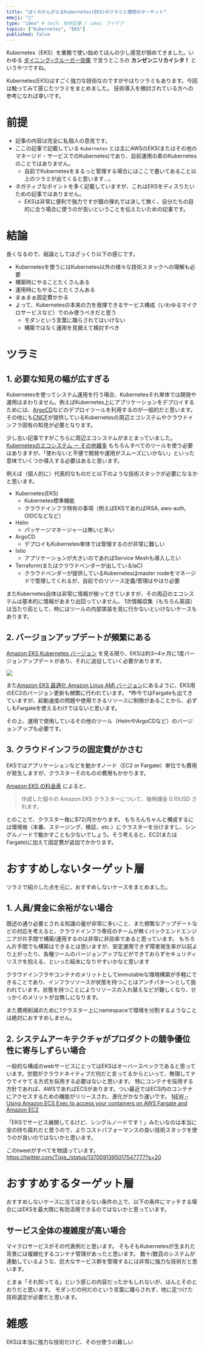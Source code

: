 ```yaml
---
title: "ぼくのかんがえるKubernetes(EKS)のツラミと理想のターゲット"
emoji: "🌊"
type: "idea" # tech: 技術記事 / idea: アイデア
topics: ["Kubernetes", "EKS"]
published: false
---
```


Kubernetes（EKS）を業務で使い始めてほんの少し感覚が掴めてきました。いわゆる [ダイニング=クルーガー効果](https://ja.wikipedia.org/wiki/%E3%83%80%E3%83%8B%E3%83%B3%E3%82%B0%EF%BC%9D%E3%82%AF%E3%83%AB%E3%83%BC%E3%82%AC%E3%83%BC%E5%8A%B9%E6%9E%9C) で言うところの **カンゼンニリカイシタ！** というやつですね。

Kubernetes(EKS)はすごく強力な技術なのですがやはりツラミもあります。今回は触ってみて感じたツラミをまとめました。
技術導入を検討されている方への参考になれば幸いです。

# 前提
- 記事の内容は完全に私個人の意見です。
- ここの記事で記載している `Kubernetes` とは主にAWSのEKS(またはその他のマネージド・サービスでのKubernetes)であり、自前運用の素のKubernetesのことではありません。
  - 自前でKubernetesをまるっと管理する場合にはここで書いてあること以上のツラミが出てくると思います...。
- ネガティブなポイントを多く記載していますが、これはEKSをディスりたいための記事ではありません。
  - EKSは非常に便利で強力ですが銀の弾丸では決して無く、自分たちの目的に合う場合に使うのが良いということを伝えたいための記事です。

# 結論
長くなるので、結論としてはざっくり以下の感じです。

- Kubernetesを使うにはKubernetes以外の様々な技術スタックへの理解も必要
- 構築時にやることたくさんある
- 運用時にもやることたくさんある
- まぁまぁ固定費かかる
- よって、Kubernetesの本来の力を発揮できるサービス構成（いわゆるマイクロサービスなど）でのみ使うべきだと思う
  - モダンという言葉に踊らされてはいけない
  - 構築ではなく運用を見据えて検討すべき

# ツラミ
## 1. 必要な知見の幅が広すぎる
Kubernetesを使ってシステム運用を行う場合、Kubernetesそれ単体では開発や運用はまわりません。例えばKubernetes上にアプリケーションをデプロイするためには、[ArgoCD](https://argoproj.github.io/argo-cd/)などのデプロイツールを利用するのが一般的だと思います。
その他にも[CNCF](https://www.cncf.io/)が提供しているKubernetesの周辺エコシステムやクラウドインフラ固有の知見が必要となります。

少し古い記事ですがこちらに周辺エコシステムがまとまっていました。 [Kubernetesのエコシステム ー その他雑多](https://www.kaitoy.xyz/2019/09/23/k8s-ecosystem-misc/)
もちろんすべてのツールを使う必要はありますが、「使わないと不便で開発や運用がスムーズにいかない」といった意味でいくつか導入する必要はあると思います。

例えば（個人的に）代表的なものだと以下のような技術スタックが必要になるかと思います。

- Kubernetes(EKS)
    - Kubernetes標準機能
    - クラウドインフラ特有の事項（例えばEKSであればIRSA, aws-auth, OIDCなどなど）
- Helm
  - パッケージマネージャーは無いと辛い
- ArgoCD
  - デプロイもKubernetes単体では管理するのが非常に難しい
- Istio
  - アプリケーションが大きいのであればService Meshも導入したい
- Terraform(またはクラウドベンダーが出しているIaC)
  - クラウドベンダーが提供しているKubernetesはmaster nodeをマネージドで管理してくれるが、自前でのリソース定義/管理はやはり必要

またKubernetes自体は非常に情報が揃ってきていますが、その周辺のエコシステムは基本的に情報があまり出回っていません。
1次情報収集（もちろん英語）は当たり前として、時にはツールの内部実装を見に行かないといけないケースもあります。

## 2. バージョンアップデートが頻繁にある
[Amazon EKS Kubernetes バージョン](https://docs.aws.amazon.com/ja_jp/eks/latest/userguide/kubernetes-versions.html) を見る限り、EKSは約3~4ヶ月に1度バージョンアップデートがあり、それに追従していく必要があります。

![](https://storage.googleapis.com/zenn-user-upload/jq9yzkfw35e1lesae0oo71k8o8rq)

また[Amazon EKS 最適化 Amazon Linux AMI バージョン](https://docs.aws.amazon.com/ja_jp/eks/latest/userguide/eks-linux-ami-versions.html)にあるように、EKS用のEC2のバージョン更新も頻繁に行われています。
*昨今ではFargateも出てきていますが、起動速度の問題や使用できるリソースに制限があることから、必ずしもFargateを使えるわけではないと思います。

その上、運用で使用しているその他のツール（HelmやArgoCDなど）のバージョンアップも必要です。

## 3. クラウドインフラの固定費がかさむ
EKSではアプリケーションなどを動かすノード（EC2 or Fargate）単位でも費用が発生しますが、クラスターそのものの費用もかかります。

[Amazon EKS の料金表](https://aws.amazon.com/jp/eks/pricing/) によると、

> 作成した個々の Amazon EKS クラスターについて、毎時課金 0.10USD されます。

とのことで、クラスター毎に$72/月かかります。
もちろんちゃんと構成するには環境毎（本番、ステージング、検証、etc.）にクラスターを分けますし、シングルノードで動かすことも少ないでしょう。そう考えると、EC2(またはFargate)に加えて固定費が追加でかかります。


# おすすめしないターゲット層
ツラミで紹介した点を元に、おすすめしないケースをまとめました。

## 1. 人員/資金に余裕がない場合
既述の通り必要とされる知識の量が非常に多いこと、また頻繁なアップデートなどの対応を考えると、クラウドインフラ専任のチームが無くバックエンドエンジニアが片手間で構築/運用するのは非常に非効率であると思っています。
もちろん片手間でも構築はできるとは思いますが、安定運用できず障害発生率が以前より上がったり、各種ツールのバージョンアップなどができておらずセキュリティリスクを抱える、といった結末になりやすいかなと思います

クラウドインフラやコンテナのメリットとしてimmutableな環境構築が手軽にできることであり、インフラリソースが状態を持つことはアンチパターンとして扱われています。状態を持つことによりリソースの入れ替えなどが難しくなり、せっかくのメリットが台無しになります。

また費用削減のために1クラスター上にnamespaceで環境を分割するようなことは絶対におすすめしません。

## 2. システムアーキテクチャがプロダクトの競争優位性に寄与しずらい場合
一般的な構成のwebサービスにとってはEKSはオーバースペックであると思っています。世間がクラウドネイティブだ何だと言ってるからといって、無理してナウでイケてる方式を採用する必要はないと思います。
特にコンテナを採用する方針であれば、AWSであればECSがあります。つい最近ではECS内のコンテナにアクセスするための機能がリリースされ、進化がかなり速いです。
[NEW – Using Amazon ECS Exec to access your containers on AWS Fargate and Amazon EC2](https://aws.amazon.com/jp/blogs/containers/new-using-amazon-ecs-exec-access-your-containers-fargate-ec2/)

「EKSでサービス展開してるけど、シングルノードです！」みたいなのは本当に宝の持ち腐れだと思うので、よりコストパフォーマンスの良い技術スタックを使うのが良いのではないかと思います。

このtweetがすべてを物語っています。
https://twitter.com/Tixie_/status/1370091395017547777?s=20

# おすすめするターゲット層
おすすめしないケースに当てはまらない条件の上で、以下の条件にマッチする場合にはEKSを最大限に有効活用できるのではないかと思っています。

## サービス全体の複雑度が高い場合
マイクロサービスがその代表例だと思います。 そもそもKubernetesが生まれた背景には複雑化するコンテナ管理があったと思います。
数十/数百のシステムが連動しているような、巨大なサービス群を管理するには非常に強力な技術だと思います。

とまぁ「それ知ってる」という感じの内容だったかもしれないが、ほんとそのとおりだと思います。
モダンだの何だのという言葉に踊らされず、地に足つけた技術選定が必要だと思います。

# 雑感
EKSは本当に強力な技術だけど、その分使うの難しい
